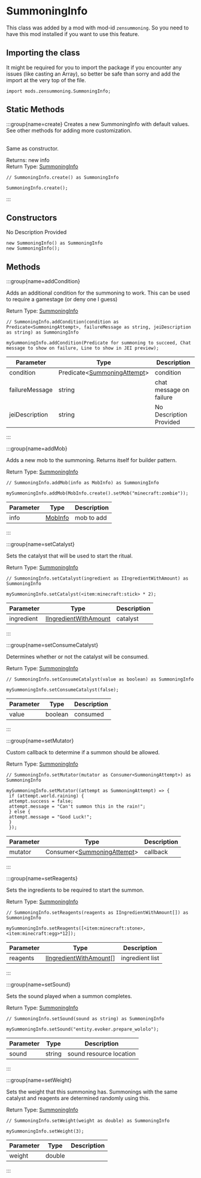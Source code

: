 # SummoningInfo

This class was added by a mod with mod-id `zensummoning`. So you need to have this mod installed if you want to use this feature.

## Importing the class

It might be required for you to import the package if you encounter any issues (like casting an Array), so better be safe than sorry and add the import at the very top of the file.
```zenscript
import mods.zensummoning.SummoningInfo;
```


## Static Methods

:::group{name=create}
Creates a new SummoningInfo with default values. <br />  See other methods for adding more customization. <br />  <p> <br />  Same as constructor.

Returns: new info  
Return Type: [SummoningInfo](/mods/zensummoning/SummoningInfo)

```zenscript
// SummoningInfo.create() as SummoningInfo

SummoningInfo.create();
```

:::

## Constructors

No Description Provided
```zenscript
new SummoningInfo() as SummoningInfo
new SummoningInfo();
```


## Methods

:::group{name=addCondition}

Adds an additional condition for the summoning to work. This can be used to require a gamestage (or deny one I guess)

Return Type: [SummoningInfo](/mods/zensummoning/SummoningInfo)

```zenscript
// SummoningInfo.addCondition(condition as Predicate<SummoningAttempt>, failureMessage as string, jeiDescription as string) as SummoningInfo

mySummoningInfo.addCondition(Predicate for summoning to succeed, Chat message to show on failure, Line to show in JEI preview);
```

| Parameter      | Type                                                                                 | Description             |
| -------------- | ------------------------------------------------------------------------------------ | ----------------------- |
| condition      | Predicate&lt;[SummoningAttempt](/mods/zensummoning/SummoningAttempt)&gt; | condition               |
| failureMessage | string                                                                               | chat message on failure |
| jeiDescription | string                                                                               | No Description Provided |


:::

:::group{name=addMob}

Adds a new mob to the summoning. Returns itself for builder pattern.

Return Type: [SummoningInfo](/mods/zensummoning/SummoningInfo)

```zenscript
// SummoningInfo.addMob(info as MobInfo) as SummoningInfo

mySummoningInfo.addMob(MobInfo.create().setMob("minecraft:zombie"));
```

| Parameter | Type                                  | Description |
| --------- | ------------------------------------- | ----------- |
| info      | [MobInfo](/mods/zensummoning/MobInfo) | mob to add  |


:::

:::group{name=setCatalyst}

Sets the catalyst that will be used to start the ritual.

Return Type: [SummoningInfo](/mods/zensummoning/SummoningInfo)

```zenscript
// SummoningInfo.setCatalyst(ingredient as IIngredientWithAmount) as SummoningInfo

mySummoningInfo.setCatalyst(<item:minecraft:stick> * 2);
```

| Parameter  | Type                                                              | Description |
| ---------- | ----------------------------------------------------------------- | ----------- |
| ingredient | [IIngredientWithAmount](/vanilla/api/items/IIngredientWithAmount) | catalyst    |


:::

:::group{name=setConsumeCatalyst}

Determines whether or not the catalyst will be consumed.

Return Type: [SummoningInfo](/mods/zensummoning/SummoningInfo)

```zenscript
// SummoningInfo.setConsumeCatalyst(value as boolean) as SummoningInfo

mySummoningInfo.setConsumeCatalyst(false);
```

| Parameter | Type    | Description |
| --------- | ------- | ----------- |
| value     | boolean | consumed    |


:::

:::group{name=setMutator}

Custom callback to determine if a summon should be allowed.

Return Type: [SummoningInfo](/mods/zensummoning/SummoningInfo)

```zenscript
// SummoningInfo.setMutator(mutator as Consumer<SummoningAttempt>) as SummoningInfo

mySummoningInfo.setMutator((attempt as SummoningAttempt) => {
 if (attempt.world.raining) {
 attempt.success = false;
 attempt.message = "Can't summon this in the rain!";
 } else {
 attempt.message = "Good Luck!";
 }
 });
```

| Parameter | Type                                                                                | Description |
| --------- | ----------------------------------------------------------------------------------- | ----------- |
| mutator   | Consumer&lt;[SummoningAttempt](/mods/zensummoning/SummoningAttempt)&gt; | callback    |


:::

:::group{name=setReagents}

Sets the ingredients to be required to start the summon.

Return Type: [SummoningInfo](/mods/zensummoning/SummoningInfo)

```zenscript
// SummoningInfo.setReagents(reagents as IIngredientWithAmount[]) as SummoningInfo

mySummoningInfo.setReagents([<item:minecraft:stone>, <item:minecraft:egg>*12]);
```

| Parameter | Type                                                                | Description     |
| --------- | ------------------------------------------------------------------- | --------------- |
| reagents  | [IIngredientWithAmount](/vanilla/api/items/IIngredientWithAmount)[] | ingredient list |


:::

:::group{name=setSound}

Sets the sound played when a summon completes.

Return Type: [SummoningInfo](/mods/zensummoning/SummoningInfo)

```zenscript
// SummoningInfo.setSound(sound as string) as SummoningInfo

mySummoningInfo.setSound("entity.evoker.prepare_wololo");
```

| Parameter | Type   | Description             |
| --------- | ------ | ----------------------- |
| sound     | string | sound resource location |


:::

:::group{name=setWeight}

Sets the weight that this summoning has. Summonings with the same catalyst and reagents are determined randomly using this.

Return Type: [SummoningInfo](/mods/zensummoning/SummoningInfo)

```zenscript
// SummoningInfo.setWeight(weight as double) as SummoningInfo

mySummoningInfo.setWeight(3);
```

| Parameter | Type   | Description |
| --------- | ------ | ----------- |
| weight    | double |             |


:::


